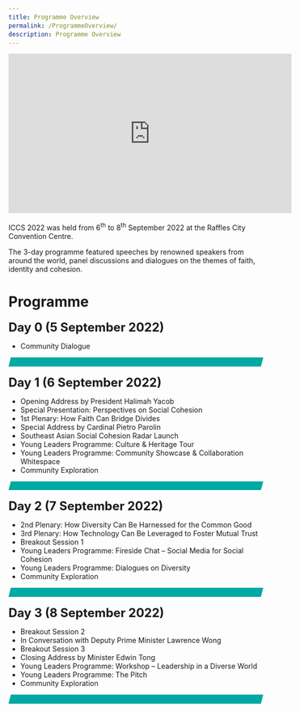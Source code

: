 ```yaml
---
title: Programme Overview
permalink: /ProgrammeOverview/
description: Programme Overview
---
```




<div class="bp-youtube">

<iframe width="560" height="315" src="https://www.youtube.com/embed/videoseries?list=PLRqzRThA80niAOXt-lM3UoLYatW93ZXmg" title="YouTube video player" frameborder="0" allow="accelerometer; autoplay; clipboard-write; encrypted-media; gyroscope; picture-in-picture" allowfullscreen></iframe>

</div>

ICCS 2022 was held from 6<sup>th</sup> to 8<sup>th</sup> September 2022 at the Raffles City Convention Centre.  

The 3-day programme featured speeches by renowned speakers from around the world, panel discussions and dialogues on the themes of faith, identity and cohesion.

# Programme
**<font size="+2">Day 0 (5 September 2022)</font>**
* Community Dialogue

![](/images/ICCS%20teal%20line.png)

**<font size="+2">Day 1 (6 September 2022)</font>**
* Opening Address by President Halimah Yacob
* Special Presentation: Perspectives on Social Cohesion
* 1st Plenary: How Faith Can Bridge Divides
* Special Address by Cardinal Pietro Parolin
* Southeast Asian Social Cohesion Radar Launch
* Young Leaders Programme: Culture & Heritage Tour
* Young Leaders Programme: Community Showcase & Collaboration Whitespace
* Community Exploration

![](/images/ICCS%20teal%20line.png)

**<font size="+2">Day 2 (7 September 2022)</font>**
* 2nd Plenary: How Diversity Can Be Harnessed for the Common Good
* 3rd Plenary: How Technology Can Be Leveraged to Foster Mutual Trust
* Breakout Session 1
* Young Leaders Programme: Fireside Chat – Social Media for Social Cohesion
* Young Leaders Programme: Dialogues on Diversity
* Community Exploration

![](/images/ICCS%20teal%20line.png)

**<font size="+2">Day 3 (8 September 2022)</font>**
* Breakout Session 2
* In Conversation with Deputy Prime Minister Lawrence Wong
* Breakout Session 3
* Closing Address by Minister Edwin Tong
* Young Leaders Programme: Workshop – Leadership in a Diverse World
* Young Leaders Programme: The Pitch
* Community Exploration

![](/images/ICCS%20teal%20line.png)